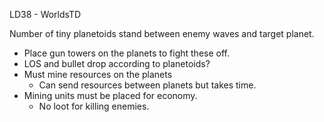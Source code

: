 LD38 - WorldsTD

Number of tiny planetoids stand between enemy waves and target planet.

* Place gun towers on the planets to fight these off.
* LOS and bullet drop according to planetoids?
* Must mine resources on the planets
  * Can send resources between planets but takes time.
* Mining units must be placed for economy.
  * No loot for killing enemies.
